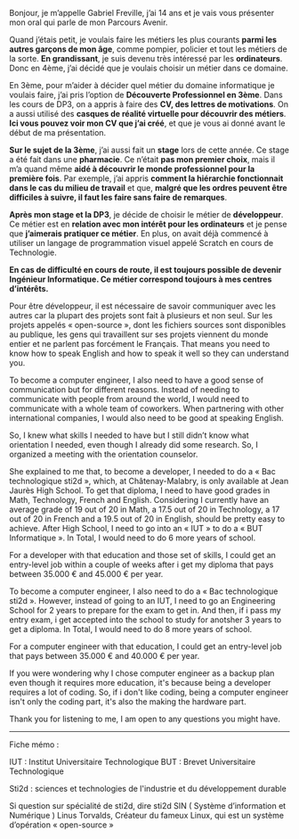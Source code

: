 Bonjour, je m’appelle Gabriel Freville, j’ai 14 ans et je vais vous présenter mon oral qui parle de mon Parcours Avenir.

Quand j’étais petit, je voulais faire les métiers les plus courants **parmi les autres garçons de mon âge**, comme pompier, policier et tout les métiers de la sorte. **En grandissant**, je suis devenu très intéressé par les **ordinateurs**. Donc en 4ème, j’ai décidé que je voulais choisir un métier dans ce domaine.

En 3ème, pour m’aider à décider quel métier du domaine informatique je voulais faire, j’ai pris l’option de **Découverte Professionnel en 3ème**. Dans les cours de DP3, on a appris à faire des **CV, des lettres de motivations**. On a aussi utilisé des **casques de réalité virtuelle pour découvrir des métiers**. **Ici vous pouvez voir mon CV que j’ai créé**, et que je vous ai donné avant le début de ma présentation.

**Sur le sujet de la 3ème**, j’ai aussi fait un **stage** lors de cette année. Ce stage a été fait dans une **pharmacie**. Ce n’était **pas mon premier choix**, mais il m’a quand même **aidé à découvrir le monde professionnel pour la première fois**. Par exemple, j’ai appris **comment la hiérarchie fonctionnait dans le cas du milieu de travail** et que, **malgré que les ordres peuvent être difficiles à suivre, il faut les faire sans faire de remarques**. 

**Après mon stage et la DP3**, je décide de choisir le métier de **développeur**. Ce métier est en **relation avec mon intérêt pour les ordinateurs** et je pense que **j’aimerais pratiquer ce métier**. En plus, on avait déjà commencé à utiliser un langage de programmation visuel appelé Scratch en cours de Technologie.

**En cas de difficulté en cours de route, il est toujours possible de devenir Ingénieur Informatique. Ce métier correspond toujours à mes centres d’intérêts.** 

Pour être développeur, il est nécessaire de savoir communiquer avec les autres car la plupart des projets sont fait à plusieurs et non seul. Sur les projets appelés « open-source », dont les fichiers sources sont disponibles au publique, les gens qui travaillent sur ses projets viennent du monde entier et ne parlent pas forcément le Français. That means you need to know how to speak English and how to speak it well so they can understand you.

To become a computer engineer, I also need to have a good sense of communication but for different reasons. Instead of needing to communicate with people from around the world, I would need to communicate with a whole team of coworkers. When partnering with other international companies, I would also need to be good at speaking English.

So, I knew what skills I needed to have but I still didn’t know what orientation I needed, even though I already did some research. So, I organized a meeting with the orientation counselor. 

She explained to me that, to become a developer, I needed to do a « Bac technologique sti2d », which, at Châtenay-Malabry, is only available at Jean Jaurès High School. To get that diploma, I need to have good grades in Math, Technology, French and English. Considering I currently have an average grade of 19 out of 20 in Math, a 17.5 out of 20 in Technology, a 17 out of 20 in French and a 19.5 out of 20 in English, should be pretty easy to achieve. After High School, I need to go into an « IUT » to do a « BUT Informatique ». In Total, I would need to do 6 more years of school.

For a developer with that education and those set of skills, I could get an entry-level job within a couple of weeks after i get my diploma that pays between 35.000 € and 45.000 € per year.

To become a computer engineer, I also need to do a « Bac technologique sti2d ». However, instead of going to an IUT, I need to go an Engineering School for 2 years to prepare for the exam to get in. And then, if i pass my entry exam, i get accepted into the school to study for anotsher 3 years to get a diploma. In Total, I would need to do 8 more years of school.

For a computer engineer with that education, I could get an entry-level job that pays between 35.000 € and 40.000 € per year.

If you were wondering why I chose computer engineer as a backup plan even though it requires more education, it's because being a developer requires a lot of coding. So, if i don't like coding, being a computer engineer isn't only the coding part, it's also the making the hardware part.

Thank you for listening to me, I am open to any questions you might have.

---

Fiche mémo :

IUT : Institut Universitaire Technologique    BUT : Brevet Universitaire Technologique

Sti2d : sciences et technologies de l'industrie et du développement durable

Si question sur spécialité de sti2d, dire sti2d SIN ( Système d’information et Numérique )
Linus Torvalds, Créateur du fameux Linux, qui est un système d’opération « open-source »
